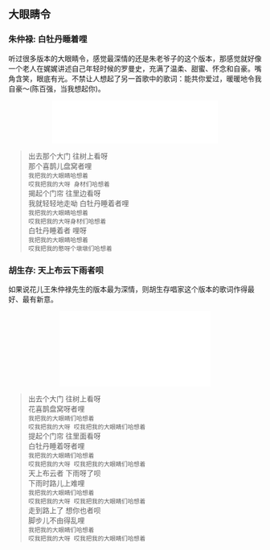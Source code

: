## 大眼睛令
### 朱仲禄: 白牡丹睡着哩  
听过很多版本的大眼睛令，感觉最深情的还是朱老爷子的这个版本，那感觉就好像一个老人在娓娓讲述自己年轻时候的罗曼史，充满了温柔、甜蜜、怀念和自豪。嘴角含笑，眼底有光。不禁让人想起了另一首歌中的歌词：能共你爱过，暖暖地令我自豪～(陈百强，当我想起你)。  
<center>
<iframe frameborder="no" border="0" marginwidth="0" marginheight="0" width="330" height="86" src="//music.163.com/outchain/player?type=2&id=195785&auto=0&height=66"></iframe>
</center>

> 出去那个大门 往树上看呀  
> 那个喜鹊儿盘窝者哩  
> `我把我的大眼睛哈想着`  
> `哎我把我的大呀 身材们哈想着`  
> 揭起个门帘 往里边看呀  
> 我就轻轻地走呦 白牡丹睡着者哩  
> `我把我的大眼睛哈想着`  
> `哎我把我的大呀身材们哈想着`  
> 白牡丹睡着者 哩呀  
> `我把我的大眼睛哈想着`  
> `哎我把我的憨呀个墩墩们哈想着`  

### 胡生存: 天上布云下雨者呗  
如果说花儿王朱仲禄先生的版本最为深情，则胡生存唱家这个版本的歌词作得最好、最有新意。  

<center>
<iframe src="//player.bilibili.com/player.html?aid=48005509&bvid=BV1sb411p79K&cid=84091658&page=1" scrolling="no" border="0" frameborder="no" framespacing="0" allowfullscreen="true"> </iframe>
</center>

> 出去个大门 往树上看呀  
> 花喜鹊盘窝呀者哩    
> `我把我的大眼睛们哈想着`  
> `哎我把我的大呀 哎我把我的大眼睛们哈想着`  
> 提起个门帘 往里面看呀  
> 白牡丹睡着呀者哩  
> `我把我的大眼睛们哈想着`  
> `哎我把我的大呀 哎我把我的大眼睛们哈想着`  
> 天上布云者 下雨呀了呗  
> 下雨时路儿上难哩  
> `我把我的大眼睛们哈想着`  
> `哎我把我的大呀 哎我把我的大眼睛们哈想着`  
> 走到路上了 想你也者呗  
> 脚步儿不由得乱哩  
> `我把我的大眼睛们哈想着`  
> `哎我把我的大呀 哎我把我的大眼睛们哈想着`  